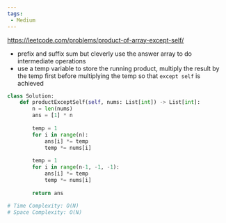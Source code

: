 ```yaml
---
tags:
 - Medium
---
```


https://leetcode.com/problems/product-of-array-except-self/

- prefix and suffix sum but cleverly use the answer array to do intermediate operations
- use a temp variable to store the running product, multiply the result by the temp first before multiplying the temp so that `except self` is achieved

```python
class Solution:
    def productExceptSelf(self, nums: List[int]) -> List[int]:
        n = len(nums)
        ans = [1] * n
        
        temp = 1
        for i in range(n):
            ans[i] *= temp
            temp *= nums[i]
            
        temp = 1
        for i in range(n-1, -1, -1):
            ans[i] *= temp
            temp *= nums[i]
        
        return ans
        
# Time Complexity: O(N)
# Space Complexity: O(N)
```